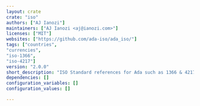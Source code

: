 ```yaml
---
layout: crate
crate: "iso"
authors: ["AJ Ianozi"]
maintainers: ["AJ Ianozi <aj@ianozi.com>"]
licenses: ["MIT"]
websites: ["https://github.com/ada-iso/ada_iso/"]
tags: ["countries",
"currencies",
"iso-1366",
"iso-4217"]
version: "2.0.0"
short_description: "ISO Standard references for Ada such as 1366 & 4217 (Country & Currency)"
dependencies: []
configuration_variables: []
configuration_values: []

---
```



